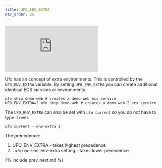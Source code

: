 ```yaml
---
title: UFO_ENV_EXTRA
nav_order: 25
---
```


<div class="video-box"><div class="video-container"><iframe src="https://www.youtube.com/embed/UVQuwQGToYE" frameborder="0" allowfullscreen=""></iframe></div></div>

Ufo has an concept of extra environments. This is controlled by the `UFO_ENV_EXTRA` variable.  By setting `UFO_ENV_EXTRA` you can create additional identical ECS services or environments.

    ufo ship demo-web # creates a demo-web ecs service
    UFO_ENV_EXTRA=2 ufo ship demo-web # creates a demo-web-2 ecs service

The `UFO_ENV_EXTRA` can also be set with `ufo current` so you do not have to type it over.

    ufo current --env-extra 1

The precedence:

1. UFO_ENV_EXTRA - takes highest precedence
2. `.ufo/current` env-extra setting - takes lower precedence

{% include prev_next.md %}
